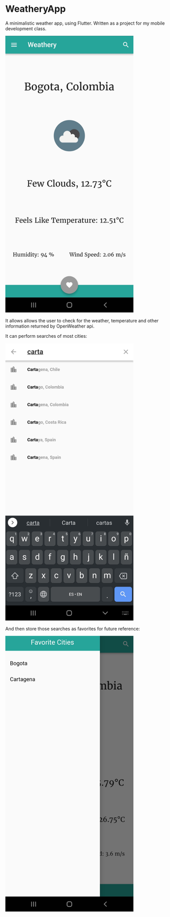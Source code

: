 # WeatheryApp

A minimalistic weather app, using Flutter.
Written as a project for my mobile development class.


<img src="sample_intro.jpg" alt="drawing" width="400"/>

It allows allows the user to check for the weather, temperature and other information returned by OpenWeather api.

It can perform searches of most cities: 

<img src="sample_search.jpg" alt="drawing" width="400"/>

And then store those searches as favorites for future reference:

<img src="sample_favorites.jpg" alt="drawing" width="400"/>

